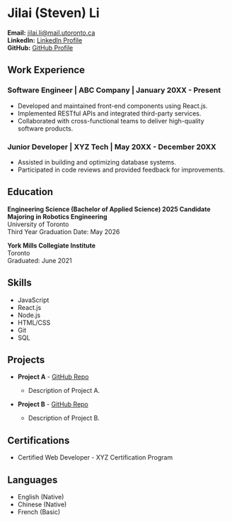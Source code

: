 # Jilai (Steven) Li

**Email:** jilai.li@mail.utoronto.ca  
**LinkedIn:** [LinkedIn Profile](https://www.linkedin.com/in/johndoe)  
**GitHub:** [GitHub Profile](https://github.com/johndoe)


## Work Experience

### Software Engineer | ABC Company | January 20XX - Present

- Developed and maintained front-end components using React.js.
- Implemented RESTful APIs and integrated third-party services.
- Collaborated with cross-functional teams to deliver high-quality software products.

### Junior Developer | XYZ Tech | May 20XX - December 20XX

- Assisted in building and optimizing database systems.
- Participated in code reviews and provided feedback for improvements.

## Education

**Engineering Science (Bachelor of Applied Science) 2025 Candidate Majoring in Robotics Engineering**  
University of Toronto  
Third Year
Graduation Date: May 2026

**York Mills Collegiate Institute**  
Toronto  
Graduated: June 2021



## Skills

- JavaScript
- React.js
- Node.js
- HTML/CSS
- Git
- SQL

## Projects

- **Project A** - [GitHub Repo](https://github.com/johndoe/project-a)
  - Description of Project A.

- **Project B** - [GitHub Repo](https://github.com/johndoe/project-b)
  - Description of Project B.

## Certifications

- Certified Web Developer - XYZ Certification Program

## Languages

- English (Native)
- Chinese (Native)
- French (Basic)

